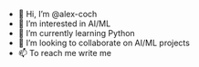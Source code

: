 - 👋 Hi, I’m @alex-coch
- 👀 I’m interested in AI/ML
- 🌱 I’m currently learning Python
- 💞️ I’m looking to collaborate on AI/ML projects
- 📫 To reach me write me 

<!---
alex-coch/alex-coch is a ✨ special ✨ repository because its `README.md` (this file) appears on your GitHub profile.
You can click the Preview link to take a look at your changes.
--->
